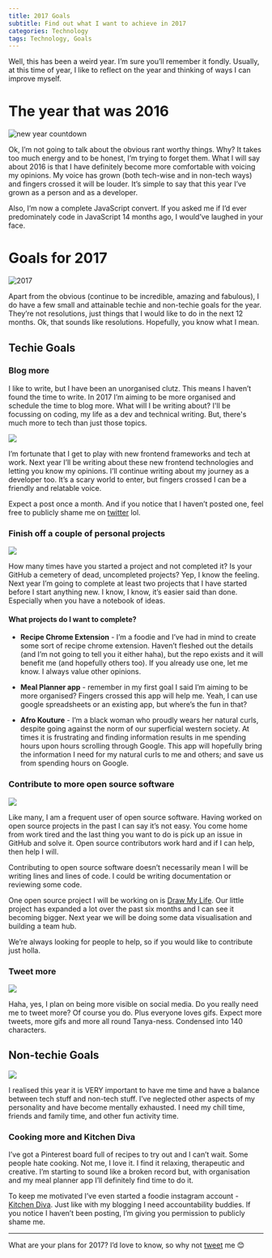 ```yaml
---
title: 2017 Goals
subtitle: Find out what I want to achieve in 2017
categories: Technology
tags: Technology, Goals
---
```


Well, this has been a weird year. I’m sure you’ll remember it fondly. Usually, at this time of year, I like to reflect on the year and thinking of ways I can improve myself.

# The year that was 2016
![new year countdown](http://i.giphy.com/qTBA8TwRnFsY0.gif)

Ok, I’m not going to talk about the obvious rant worthy things. Why? It takes too much energy and to be honest, I’m trying to forget them. What I will say about 2016 is that I have definitely become more comfortable with voicing my opinions. My voice has grown (both tech-wise and in non-tech ways) and fingers crossed it will be louder. It’s simple to say that this year I’ve grown as a person and as a developer.

Also, I’m now a complete JavaScript convert. If you asked me if I’d ever predominately code in JavaScript 14 months ago, I would’ve laughed in your face.

# Goals for 2017
![2017](http://i.giphy.com/3o6UB9IxAjNdyIgUKY.gif)

Apart from the obvious (continue to be incredible, amazing and fabulous), I do have a few small and attainable techie and non-techie goals for the year. They’re not resolutions, just things that I would like to do in the next 12 months. Ok, that sounds like resolutions. Hopefully, you know what I mean.

## Techie Goals

### Blog more

I like to write, but I have been an unorganised clutz. This means I haven’t found the time to write. In 2017 I’m aiming to be more organised and schedule the time to blog more. What will I be writing about? I'll be focussing on coding, my life as a dev and technical writing. But, there's much more to tech than just those topics.

![](http://i.giphy.com/3o7qDHsfqqsgrbP78Y.gif)

I’m fortunate that I get to play with new frontend frameworks and tech at work. Next year I’ll be writing about these new frontend technologies and letting you know my opinions. I’ll continue writing about my journey as a developer too. It’s a scary world to enter, but fingers crossed I can be a friendly and relatable voice.

Expect a post once a month. And if you notice that I haven’t posted one, feel free to publicly shame me on [twitter](https://twitter.com/tanya_powell) lol.

### Finish off a couple of personal projects
![](https://media.giphy.com/media/aeIuSiMkcTsRO/source.gif)

How many times have you started a project and not completed it? Is your GitHub a cemetery of dead, uncompleted projects? Yep, I know the feeling. Next year I’m going to complete at least two projects that I have started before I start anything new. I know, I know, it’s easier said than done. Especially when you have a notebook of ideas.

#### What projects do I want to complete?

- **Recipe Chrome Extension** - I’m a foodie and I’ve had in mind to create some sort of recipe chrome extension. Haven’t fleshed out the details (and I’m not going to tell you it either haha), but the repo exists and it will benefit me (and hopefully others too). If you already use one, let me know. I always value other opinions.

- **Meal Planner app** - remember in my first goal I said I’m aiming to be more organised? Fingers crossed this app will help me. Yeah, I can use google spreadsheets or an existing app, but where’s the fun in that?

- **Afro Kouture** - I’m a black woman who proudly wears her natural curls, despite going against the norm of our superficial western society. At times it is frustrating and finding information results in me spending hours upon hours scrolling through Google. This app will hopefully bring the information I need for my natural curls to me and others; and save us from spending hours on Google.

### Contribute to more open source software
![](http://i.giphy.com/l46Cbqvg6gxGvh2PS.gif)

Like many, I am a frequent user of open source software. Having worked on open source projects in the past I can say it’s not easy. You come home from work tired and the last thing you want to do is pick up an issue in GitHub and solve it. Open source contributors work hard and if I can help, then help I will.

Contributing to open source software doesn’t necessarily mean I will be writing lines and lines of code. I could be writing documentation or reviewing some code.

One open source project I will be working on is [Draw My Life](http://empowerhack.io/#drawmylife). Our little project has expanded a lot over the past six months and I can see it becoming bigger. Next year we will be doing some data visualisation and building a team hub.

We’re always looking for people to help, so if you would like to contribute just holla.

### Tweet more
![](http://i.giphy.com/v1DMXPujFEtzy.gif)

Haha, yes, I plan on being more visible on social media. Do you really need me to tweet more? Of course you do. Plus everyone loves gifs. Expect more tweets, more gifs and more all round Tanya-ness. Condensed into 140 characters.

## Non-techie Goals
![](http://i.giphy.com/3oz8xxN7ecNCdyXbG0.gif)

I realised this year it is VERY important to have me time and have a balance between tech stuff and non-tech stuff. I’ve neglected other aspects of my personality and have become mentally exhausted. I need my chill time, friends and family time, and other fun activity time.

### Cooking more and Kitchen Diva

I’ve got a Pinterest board full of recipes to try out and I can’t wait. Some people hate cooking. Not me, I love it. I find it relaxing, therapeutic and creative. I’m starting to sound like a broken record but, with organisation and my meal planner app I’ll definitely find time to do it.

To keep me motivated I’ve even started a foodie instagram account - [Kitchen Diva](https://www.instagram.com/kitchen_diva_/). Just like with my blogging I need accountability buddies. If you notice I haven’t been posting, I’m giving you permission to publicly shame me.

---
What are your plans for 2017? I’d love to know, so why not [tweet](https://twitter.com/tanya_powell) me 😊

